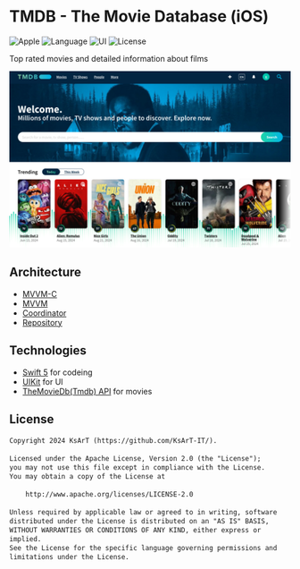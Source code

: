 # TMDB - The Movie Database (iOS)

![Apple](https://img.shields.io/badge/iOS-18-FFFF66?logo=apple) ![Language](https://img.shields.io/badge/Swift-5-blue?logo=swift) ![UI](https://img.shields.io/badge/+-UIKit-magenta?logo=NextUI) ![License](https://img.shields.io/aur/license/android-studio)

Top rated movies and detailed information about films

![Title](/img/title.png)

## Architecture

- [MVVM-C](https://medium.com/nerd-for-tech/mvvm-coordinators-ios-architecture-tutorial-fb27eaa36470)
- [MVVM](https://ru.wikipedia.org/wiki/Model-View-ViewModel)
- [Coordinator](https://www.kodeco.com/books/design-patterns-by-tutorials/v3.0/chapters/23-coordinator-pattern)
- [Repository](https://uk.wikipedia.org/wiki/Repository)

## Technologies

- [Swift 5](https://www.swift.org/documentation/) for codeing
- [UIKit](https://developer.apple.com/documentation/uikit) for UI
- [TheMovieDb(Tmdb) API](https://developers.themoviedb.org/3) for movies

## License

```
Copyright 2024 KsArT (https://github.com/KsArT-IT/).

Licensed under the Apache License, Version 2.0 (the "License");
you may not use this file except in compliance with the License.
You may obtain a copy of the License at

    http://www.apache.org/licenses/LICENSE-2.0

Unless required by applicable law or agreed to in writing, software
distributed under the License is distributed on an "AS IS" BASIS,
WITHOUT WARRANTIES OR CONDITIONS OF ANY KIND, either express or implied.
See the License for the specific language governing permissions and
limitations under the License.
```
